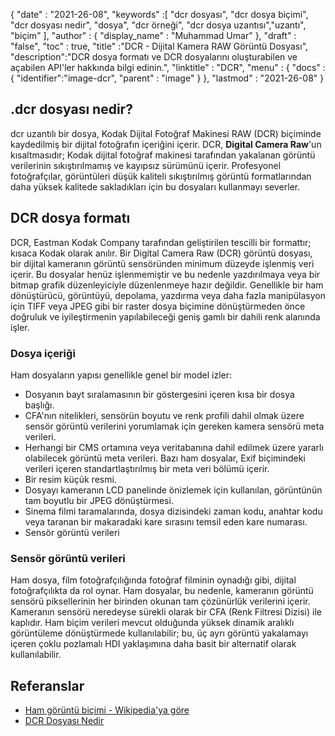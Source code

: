 {
  "date" : "2021-26-08",
  "keywords" :[ "dcr dosyası", "dcr dosya biçimi", "dcr dosyası nedir", "dosya", "dcr örneği", "dcr dosya uzantısı","uzantı", "biçim" ],
  "author" : {
    "display_name" : "Muhammad Umar"
},
  "draft" : "false",
  "toc" : true,
  "title" :"DCR - Dijital Kamera RAW Görüntü Dosyası",
  "description":"DCR dosya formatı ve DCR dosyalarını oluşturabilen ve açabilen API'ler hakkında bilgi edinin.",
  "linktitle" : "DCR",
  "menu" : {
    "docs" : {
      "identifier":"image-dcr",
      "parent" : "image"
}
},
  "lastmod" : "2021-26-08"
}

## .dcr dosyası nedir? ##
dcr uzantılı bir dosya, Kodak Dijital Fotoğraf Makinesi RAW (DCR) biçiminde kaydedilmiş bir dijital fotoğrafın içeriğini içerir. DCR, **Digital Camera Raw**'un kısaltmasıdır; Kodak dijital fotoğraf makinesi tarafından yakalanan görüntü verilerinin sıkıştırılmamış ve kayıpsız sürümünü içerir. Profesyonel fotoğrafçılar, görüntüleri düşük kaliteli sıkıştırılmış görüntü formatlarından daha yüksek kalitede sakladıkları için bu dosyaları kullanmayı severler.

## DCR dosya formatı
DCR, Eastman Kodak Company tarafından geliştirilen tescilli bir formattır; kısaca Kodak olarak anılır. Bir Digital Camera Raw (DCR) görüntü dosyası, bir dijital kameranın görüntü sensöründen minimum düzeyde işlenmiş veri içerir. Bu dosyalar henüz işlenmemiştir ve bu nedenle yazdırılmaya veya bir bitmap grafik düzenleyiciyle düzenlenmeye hazır değildir.
Genellikle bir ham dönüştürücü, görüntüyü, depolama, yazdırma veya daha fazla manipülasyon için TIFF veya JPEG gibi bir raster dosya biçimine dönüştürmeden önce doğruluk ve iyileştirmenin yapılabileceği geniş gamlı bir dahili renk alanında işler.
### Dosya içeriği
Ham dosyaların yapısı genellikle genel bir model izler:
- Dosyanın bayt sıralamasının bir göstergesini içeren kısa bir dosya başlığı.
- CFA'nın nitelikleri, sensörün boyutu ve renk profili dahil olmak üzere sensör görüntü verilerini yorumlamak için gereken kamera sensörü meta verileri.
- Herhangi bir CMS ortamına veya veritabanına dahil edilmek üzere yararlı olabilecek görüntü meta verileri. Bazı ham dosyalar, Exif biçimindeki verileri içeren standartlaştırılmış bir meta veri bölümü içerir.
- Bir resim küçük resmi.
- Dosyayı kameranın LCD panelinde önizlemek için kullanılan, görüntünün tam boyutlu bir JPEG dönüştürmesi.
- Sinema filmi taramalarında, dosya dizisindeki zaman kodu, anahtar kodu veya taranan bir makaradaki kare sırasını temsil eden kare numarası.
- Sensör görüntü verileri
### Sensör görüntü verileri
Ham dosya, film fotoğrafçılığında fotoğraf filminin oynadığı gibi, dijital fotoğrafçılıkta da rol oynar. Ham dosyalar, bu nedenle, kameranın görüntü sensörü piksellerinin her birinden okunan tam çözünürlük verilerini içerir. Kameranın sensörü neredeyse sürekli olarak bir CFA (Renk Filtresi Dizisi) ile kaplıdır. Ham biçim verileri mevcut olduğunda yüksek dinamik aralıklı görüntüleme dönüştürmede kullanılabilir; bu, üç ayrı görüntü yakalamayı içeren çoklu pozlamalı HDI yaklaşımına daha basit bir alternatif olarak kullanılabilir.


## Referanslar ##

* [Ham görüntü biçimi - Wikipedia'ya göre](https://en.wikipedia.org/wiki/Raw_image_format)
* [DCR Dosyası Nedir](https://expertphotography.com/dcr-file/)

